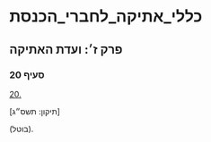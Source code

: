 # כללי_אתיקה_לחברי_הכנסת

## פרק ז׳: ועדת האתיקה

### סעיף 20

[20.](https://he.wikisource.org/wiki/כללי_אתיקה_לחברי_הכנסת#סעיף_20)

[תיקון: תשס״ג]

(בוטל).
